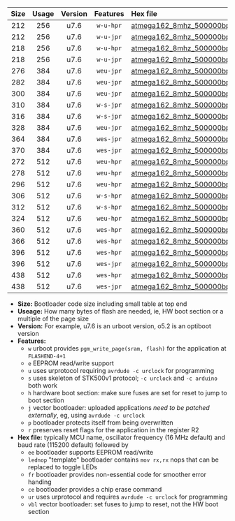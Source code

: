 |Size|Usage|Version|Features|Hex file|
|:-:|:-:|:-:|:-:|:--|
|212|256|u7.6|`w-u-hpr`|[atmega162_8mhz_500000bps_ur.hex](https://raw.githubusercontent.com/stefanrueger/urboot/main/atmega162_8mhz_500000bps_ur.hex)|
|212|256|u7.6|`w-u-jpr`|[atmega162_8mhz_500000bps_ur_vbl.hex](https://raw.githubusercontent.com/stefanrueger/urboot/main/atmega162_8mhz_500000bps_ur_vbl.hex)|
|218|256|u7.6|`w-u-hpr`|[atmega162_8mhz_500000bps_lednop_ur.hex](https://raw.githubusercontent.com/stefanrueger/urboot/main/atmega162_8mhz_500000bps_lednop_ur.hex)|
|218|256|u7.6|`w-u-jpr`|[atmega162_8mhz_500000bps_lednop_ur_vbl.hex](https://raw.githubusercontent.com/stefanrueger/urboot/main/atmega162_8mhz_500000bps_lednop_ur_vbl.hex)|
|276|384|u7.6|`weu-jpr`|[atmega162_8mhz_500000bps_ee_ur_vbl.hex](https://raw.githubusercontent.com/stefanrueger/urboot/main/atmega162_8mhz_500000bps_ee_ur_vbl.hex)|
|282|384|u7.6|`weu-jpr`|[atmega162_8mhz_500000bps_ee_lednop_ur_vbl.hex](https://raw.githubusercontent.com/stefanrueger/urboot/main/atmega162_8mhz_500000bps_ee_lednop_ur_vbl.hex)|
|300|384|u7.6|`weu-jpr`|[atmega162_8mhz_500000bps_ee_lednop_fr_ur_vbl.hex](https://raw.githubusercontent.com/stefanrueger/urboot/main/atmega162_8mhz_500000bps_ee_lednop_fr_ur_vbl.hex)|
|310|384|u7.6|`w-s-jpr`|[atmega162_8mhz_500000bps_vbl.hex](https://raw.githubusercontent.com/stefanrueger/urboot/main/atmega162_8mhz_500000bps_vbl.hex)|
|316|384|u7.6|`w-s-jpr`|[atmega162_8mhz_500000bps_lednop_vbl.hex](https://raw.githubusercontent.com/stefanrueger/urboot/main/atmega162_8mhz_500000bps_lednop_vbl.hex)|
|328|384|u7.6|`weu-jpr`|[atmega162_8mhz_500000bps_ee_lednop_fr_ce_ur_vbl.hex](https://raw.githubusercontent.com/stefanrueger/urboot/main/atmega162_8mhz_500000bps_ee_lednop_fr_ce_ur_vbl.hex)|
|364|384|u7.6|`wes-jpr`|[atmega162_8mhz_500000bps_ee_vbl.hex](https://raw.githubusercontent.com/stefanrueger/urboot/main/atmega162_8mhz_500000bps_ee_vbl.hex)|
|370|384|u7.6|`wes-jpr`|[atmega162_8mhz_500000bps_ee_lednop_vbl.hex](https://raw.githubusercontent.com/stefanrueger/urboot/main/atmega162_8mhz_500000bps_ee_lednop_vbl.hex)|
|272|512|u7.6|`weu-hpr`|[atmega162_8mhz_500000bps_ee_ur.hex](https://raw.githubusercontent.com/stefanrueger/urboot/main/atmega162_8mhz_500000bps_ee_ur.hex)|
|278|512|u7.6|`weu-hpr`|[atmega162_8mhz_500000bps_ee_lednop_ur.hex](https://raw.githubusercontent.com/stefanrueger/urboot/main/atmega162_8mhz_500000bps_ee_lednop_ur.hex)|
|296|512|u7.6|`weu-hpr`|[atmega162_8mhz_500000bps_ee_lednop_fr_ur.hex](https://raw.githubusercontent.com/stefanrueger/urboot/main/atmega162_8mhz_500000bps_ee_lednop_fr_ur.hex)|
|306|512|u7.6|`w-s-hpr`|[atmega162_8mhz_500000bps.hex](https://raw.githubusercontent.com/stefanrueger/urboot/main/atmega162_8mhz_500000bps.hex)|
|312|512|u7.6|`w-s-hpr`|[atmega162_8mhz_500000bps_lednop.hex](https://raw.githubusercontent.com/stefanrueger/urboot/main/atmega162_8mhz_500000bps_lednop.hex)|
|324|512|u7.6|`weu-hpr`|[atmega162_8mhz_500000bps_ee_lednop_fr_ce_ur.hex](https://raw.githubusercontent.com/stefanrueger/urboot/main/atmega162_8mhz_500000bps_ee_lednop_fr_ce_ur.hex)|
|360|512|u7.6|`wes-hpr`|[atmega162_8mhz_500000bps_ee.hex](https://raw.githubusercontent.com/stefanrueger/urboot/main/atmega162_8mhz_500000bps_ee.hex)|
|366|512|u7.6|`wes-hpr`|[atmega162_8mhz_500000bps_ee_lednop.hex](https://raw.githubusercontent.com/stefanrueger/urboot/main/atmega162_8mhz_500000bps_ee_lednop.hex)|
|396|512|u7.6|`wes-hpr`|[atmega162_8mhz_500000bps_ee_lednop_fr.hex](https://raw.githubusercontent.com/stefanrueger/urboot/main/atmega162_8mhz_500000bps_ee_lednop_fr.hex)|
|396|512|u7.6|`wes-jpr`|[atmega162_8mhz_500000bps_ee_lednop_fr_vbl.hex](https://raw.githubusercontent.com/stefanrueger/urboot/main/atmega162_8mhz_500000bps_ee_lednop_fr_vbl.hex)|
|438|512|u7.6|`wes-hpr`|[atmega162_8mhz_500000bps_ee_lednop_fr_ce.hex](https://raw.githubusercontent.com/stefanrueger/urboot/main/atmega162_8mhz_500000bps_ee_lednop_fr_ce.hex)|
|438|512|u7.6|`wes-jpr`|[atmega162_8mhz_500000bps_ee_lednop_fr_ce_vbl.hex](https://raw.githubusercontent.com/stefanrueger/urboot/main/atmega162_8mhz_500000bps_ee_lednop_fr_ce_vbl.hex)|

- **Size:** Bootloader code size including small table at top end
- **Useage:** How many bytes of flash are needed, ie, HW boot section or a multiple of the page size
- **Version:** For example, u7.6 is an urboot version, o5.2 is an optiboot version
- **Features:**
  + `w` urboot provides `pgm_write_page(sram, flash)` for the application at `FLASHEND-4+1`
  + `e` EEPROM read/write support
  + `u` uses urprotocol requiring `avrdude -c urclock` for programming
  + `s` uses skeleton of STK500v1 protocol; `-c urclock` and `-c arduino` both work
  + `h` hardware boot section: make sure fuses are set for reset to jump to boot section
  + `j` vector bootloader: uploaded applications *need to be patched externally*, eg, using `avrdude -c urclock`
  + `p` bootloader protects itself from being overwritten
  + `r` preserves reset flags for the application in the register R2
- **Hex file:** typically MCU name, oscillator frequency (16 MHz default) and baud rate (115200 default) followed by
  + `ee` bootloader supports EEPROM read/write
  + `lednop` "template" bootloader contains `mov rx,rx` nops that can be replaced to toggle LEDs
  + `fr` bootloader provides non-essential code for smoother error handing
  + `ce` bootloader provides a chip erase command
  + `ur` uses urprotocol and requires `avrdude -c urclock` for programming
  + `vbl` vector bootloader: set fuses to jump to reset, not the HW boot section
